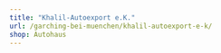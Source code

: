 ```yaml
---
title: "Khalil-Autoexport e.K."
url: /garching-bei-muenchen/khalil-autoexport-e-k/
shop: Autohaus
---
```

